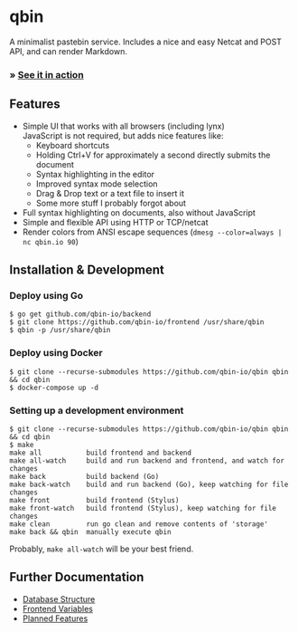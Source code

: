 # qbin
A minimalist pastebin service. Includes a nice and easy Netcat and POST API, and can render Markdown.

### » [See it in action](https://qbin.io/)

## Features
- Simple UI that works with all browsers (including lynx)  
  JavaScript is not required, but adds nice features like:
  - Keyboard shortcuts
  - Holding Ctrl+V for approximately a second directly submits the document
  - Syntax highlighting in the editor
  - Improved syntax mode selection
  - Drag & Drop text or a text file to insert it
  - Some more stuff I probably forgot about
- Full syntax highlighting on documents, also without JavaScript
- Simple and flexible API using HTTP or TCP/netcat
- Render colors from ANSI escape sequences (`dmesg --color=always | nc qbin.io 90`)

## Installation & Development

### Deploy using Go
```
$ go get github.com/qbin-io/backend
$ git clone https://github.com/qbin-io/frontend /usr/share/qbin
$ qbin -p /usr/share/qbin
```

### Deploy using Docker
```
$ git clone --recurse-submodules https://github.com/qbin-io/qbin qbin && cd qbin
$ docker-compose up -d
```

### Setting up a development environment
```
$ git clone --recurse-submodules https://github.com/qbin-io/qbin qbin && cd qbin
$ make
make all           build frontend and backend
make all-watch     build and run backend and frontend, and watch for changes
make back          build backend (Go)
make back-watch    build and run backend (Go), keep watching for file changes
make front         build frontend (Stylus)
make front-watch   build frontend (Stylus), keep watching for file changes
make clean         run go clean and remove contents of 'storage'
make back && qbin  manually execute qbin
```
Probably, `make all-watch` will be your best friend.

## Further Documentation

- [Database Structure](database)
- [Frontend Variables](frontend-variables)
- [Planned Features](planned-features)

